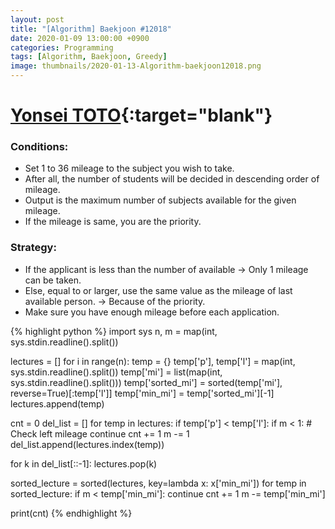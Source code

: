```yaml
---
layout: post
title: "[Algorithm] Baekjoon #12018"
date: 2020-01-09 13:00:00 +0900
categories: Programming
tags: [Algorithm, Baekjoon, Greedy]
image: thumbnails/2020-01-13-Algorithm-baekjoon12018.png
---
```


# [Yonsei TOTO](https://www.acmicpc.net/problem/12018){:target="blank"}

### Conditions:

- Set 1 to 36 mileage to the subject you wish to take.
- After all, the number of students will be decided in descending order of mileage.
- Output is the maximum number of subjects available for the given mileage.
- If the mileage is same, you are the priority.

### Strategy:

- If the applicant is less than the number of available -> Only 1 mileage can be taken.
- Else, equal to or larger, use the same value as the mileage of last available person. -> Because of the priority.
- Make sure you have enough mileage before each application.

{% highlight python %}
import sys
n, m = map(int, sys.stdin.readline().split())

lectures = []
for i in range(n):
    temp = {}
    temp['p'], temp['l'] = map(int, sys.stdin.readline().split())
    temp['mi'] = list(map(int, sys.stdin.readline().split()))
    temp['sorted_mi'] = sorted(temp['mi'], reverse=True)[:temp['l']]
    temp['min_mi'] = temp['sorted_mi'][-1]
    lectures.append(temp)

cnt = 0
del_list = []
for temp in lectures:
    if temp['p'] < temp['l']:
        if m < 1:               # Check left mileage
            continue
        cnt += 1
        m -= 1
        del_list.append(lectures.index(temp))

for k in del_list[::-1]:
    lectures.pop(k)

sorted_lecture = sorted(lectures, key=lambda x: x['min_mi'])
for temp in sorted_lecture:
    if m < temp['min_mi']:
        continue
    cnt += 1
    m -= temp['min_mi']

print(cnt)
{% endhighlight %}

